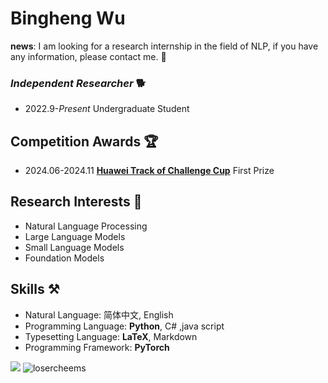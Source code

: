 <!-- <img align="right" src="https://github-readme-stats.vercel.app/api?username=LoserCheems&show_icons=true&theme=transparent&hide_title=true&hide_rank=true" /> -->


# Bingheng Wu

**news**: I am looking for a research internship in the field of NLP, if you have any information, please contact me. 📧

### *Independent Researcher* 🐕

- 2022.9-*Present* Undergraduate Student


## Competition Awards 🏆

- 2024.06-2024.11 **[Huawei Track of Challenge Cup](https://competition.huaweicloud.com/information/1000042047/introduction)** First Prize


## Research Interests 🔭

- Natural Language Processing
- Large Language Models
- Small Language Models
- Foundation Models


## Skills ⚒️

- Natural Language: 简体中文, English
- Programming Language: **Python**, C# ,java script
- Typesetting Language: **LaTeX**, Markdown
- Programming Framework: **PyTorch**

<img src="https://github-readme-stats.vercel.app/api/top-langs/?username=wubingheng111&layout=compact" />

<img align="bottom" src="https://komarev.com/ghpvc/?username=wubingheng111" alt="losercheems" />

